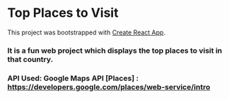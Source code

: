 # Top Places to Visit

This project was bootstrapped with [Create React App](https://github.com/facebook/create-react-app). 

### It is a fun web project  which displays the top places to visit in that country. 


### API Used: Google Maps API [Places] : https://developers.google.com/places/web-service/intro


